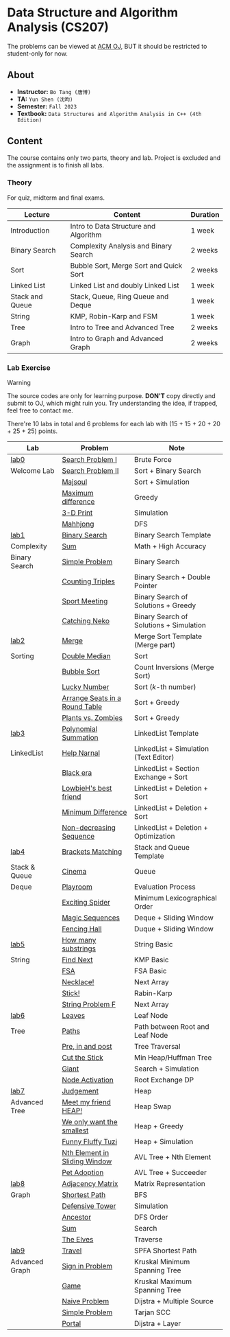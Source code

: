 # Data Structure and Algorithm Analysis (CS207)

The problems can be viewed at [ACM OJ](https://acm.sustech.edu.cn/onlinejudge/), BUT it should be restricted to student-only for now.

## About
 - **Instructor:** `Bo Tang (唐博)`
 - **TA:** `Yun Shen (沈昀)`
 - **Semester:** `Fall 2023`
 - **Textbook:** `Data Structures and Algorithm Analysis in C++ (4th Edition)`

## Content

The course contains only two parts, theory and lab. Project is excluded and the assignment is to finish all labs.

### Theory

For quiz, midterm and final exams.

| Lecture         | Content                                | Duration |
| --------------- | -------------------------------------- | -------- |
| Introduction    | Intro to Data Structure and Algorithm  | 1 week   |
| Binary Search   | Complexity Analysis and Binary Search  | 2 weeks  |
| Sort            | Bubble Sort, Merge Sort and Quick Sort | 2 weeks  |
| Linked List     | Linked List and doubly Linked List     | 1 week   |
| Stack and Queue | Stack, Queue, Ring Queue and Deque     | 1 week   |
| String          | KMP, Robin-Karp and FSM                | 1 week   |
| Tree            | Intro to Tree and Advanced Tree        | 2 weeks  |
| Graph           | Intro to Graph and Advanced Graph      | 2 weeks  |

### Lab Exercise

> [!WARNING]
> The source codes are only for learning purpose. **DON'T** copy directly and submit to OJ, which might ruin you. Try understanding the idea, if trapped, feel free to contact me.

There're 10 labs in total and 6 problems for each lab with (15 + 15 + 20 + 20 + 25 + 25) points.

| Lab                  | Problem                                                  | Note                                    |
| -------------------- | -------------------------------------------------------- | --------------------------------------- |
| [lab0](./Lab/lab0/) | [Search Problem I](./Lab/lab0/ProblemA.cpp)             | Brute Force                             |
| Welcome Lab          | [Search Problem II](./Lab/lab0/ProblemB.cpp)              | Sort + Binary Search                    |
|                      | [Majsoul](./Lab/lab0/ProblemC.java)                       | Sort + Simulation                       |
|                      | [Maximum difference](./Lab/lab0/ProblemD.cpp)             | Greedy                                  |
|                      | [3-D Print](./Lab/lab0/ProblemE.cpp)                      | Simulation                              |
|                      | [Mahhjong](./Lab/lab0/ProblemF.cpp)                       | DFS                                     |
| [lab1](././Lab/lab1/) | [Binary Search](./Lab/lab1/ProblemA.cpp)                  | Binary Search Template                  |
| Complexity           | [Sum](./Lab/lab1/ProblemB.java)                         | Math + High Accuracy                    |
| Binary Search        | [Simple Problem](./Lab/lab1/ProblemC.cpp)               | Binary Search                           |
|                      | [Counting Triples](./Lab/lab1/ProblemD.cpp)               | Binary Search + Double Pointer          |
|                      | [Sport Meeting](./Lab/lab1/ProblemE.cpp)                  | Binary Search of Solutions + Greedy     |
|                      | [Catching Neko](./Lab/lab1/ProblemF.cpp)                  | Binary Search of Solutions + Simulation |
| [lab2](./Lab/lab2/)   | [Merge](./Lab/lab2/ProblemA.cpp)                          | Merge Sort Template (Merge part)        |
| Sorting              | [Double Median](./Lab/lab2/ProblemB.cpp)                  | Sort                                    |
|                      | [Bubble Sort](./Lab/lab2/ProblemC.cpp)                    | Count Inversions (Merge Sort)           |
|                      | [Lucky Number](./Lab/lab2/ProblemD.cpp)                   | Sort ($k$-th number)                    |
|                      | [Arrange Seats in a Round Table](./Lab/lab2/ProblemE.cpp) | Sort + Greedy                           |
|                      | [Plants vs. Zombies](./Lab/lab2/ProblemF.cpp)             | Sort + Greedy                           |
| [lab3](./Lab/lab3/)   | [Polynomial Summation](./Lab/lab3/ProblemA.cpp)           | LinkedList Template                     |
| LinkedList           | [Help Narnal](./Lab/lab3/ProblemB.cpp)                    | LinkedList + Simulation (Text Editor)   |
|                      | [Black era](./Lab/lab3/ProblemC.cpp)                      | LinkedList + Section Exchange + Sort    |
|                      | [LowbieH's best friend](./Lab/lab3/ProblemD.cpp)          | LinkedList + Deletion + Sort            |
|                      | [Minimum Difference](./Lab/lab3/ProblemE.cpp)             | LinkedList + Deletion + Sort            |
|                      | [Non-decreasing Sequence](./Lab/lab3/ProblemF.cpp)        | LinkedList + Deletion + Optimization    |
| [lab4](./Lab/lab4/)   | [Brackets Matching](./Lab/lab4/ProblemA.cpp)              | Stack and Queue Template                |
| Stack & Queue        | [Cinema](./Lab/lab4/ProblemB.cpp)                         | Queue                                   |
| Deque                | [Playroom](./Lab/lab4/ProblemC.cpp)                       | Evaluation Process                      |
|                      | [Exciting Spider](./Lab/lab4/ProblemD.cpp)                | Minimum Lexicographical Order           |
|                      | [Magic Sequences](./Lab/lab4/ProblemE.cpp)                | Deque + Sliding Window                  |
|                      | [Fencing Hall](./Lab/lab4/ProblemF.cpp)                   | Duque + Sliding Window                  |
| [lab5](./Lab/lab5/)   | [How many substrings](./Lab/lab5/ProblemA.cpp)            | String Basic                            |
| String               | [Find Next](./Lab/lab5/ProblemB.cpp)                      | KMP Basic                               |
|                      | [FSA](./Lab/lab5/ProblemC.cpp)                            | FSA Basic                               |
|                      | [Necklace!](./Lab/lab5/ProblemD.cpp)                      | Next Array                              |
|                      | [Stick!](./Lab/lab5/ProblemE.cpp)                         | Rabin-Karp                              |
|                      | [String Problem F](./Lab/lab5/ProblemF.cpp)               | Next Array                              |
| [lab6](./Lab/lab6/)   | [Leaves](./Lab/lab6/ProblemA.cpp)                         | Leaf Node                               |
| Tree                 | [Paths](./Lab/lab6/ProblemB.cpp)                          | Path between Root and Leaf Node         |
|                      | [Pre, in and post](./Lab/lab6/ProblemC.cpp)               | Tree Traversal                          |
|                      | [Cut the Stick](./Lab/lab6/ProblemD.cpp)                  | Min Heap/Huffman Tree                   |
|                      | [Giant](./Lab/lab6/ProblemE.cpp)                          | Search + Simulation                     |
|                      | [Node Activation](./Lab/lab6/ProblemF.cpp)                | Root Exchange DP                        |
| [lab7](./Lab/lab7)    | [Judgement](./Lab/lab7/ProblemA.cpp)                      | Heap                                    |
| Advanced Tree        | [Meet my friend HEAP!](./Lab/lab7/ProblemB.cpp)           | Heap Swap                               |
|                      | [We only want the smallest](./Lab/lab7/ProblemC.cpp)      | Heap + Greedy                           |
|                      | [Funny Fluffy Tuzi](./Lab/lab7/ProblemD.cpp)              | Heap + Simulation                       |
|                      | [Nth Element in Sliding Window](./Lab/lab7/ProblemE.cpp)  | AVL Tree + Nth Element                  |
|                      | [Pet Adoption](./Lab/lab7/ProblemF.cpp)                   | AVL Tree + Succeeder                    |
| [lab8](./Lab/lab9)    | [Adjacency Matrix](./Lab/lab8/ProblemA.cpp)               | Matrix Representation                   |
| Graph                | [Shortest Path](./Lab/lab8/ProblemB.cpp)                  | BFS                                     |
|                      | [Defensive Tower](./Lab/lab8/ProblemC.cpp)                | Simulation                              |
|                      | [Ancestor](./Lab/lab8/ProblemD.cpp)                       | DFS Order                               |
|                      | [Sum](./Lab/lab8/ProblemE.cpp)                            | Search                                  |
|                      | [The Elves](./Lab/lab8/ProblemF.cpp)                      | Traverse                                |
| [lab9](./Lab/lab9)    | [Travel](./Lab/lab9/ProblemA.cpp)                         | SPFA Shortest Path                      |
| Advanced Graph       | [Sign in Problem](./Lab/lab9/ProblemB.cpp)                | Kruskal Minimum Spanning Tree           |
|                      | [Game](./Lab/lab9/ProblemC.cpp)                           | Kruskal Maximum Spanning Tree           |
|                      | [Naive Problem](./Lab/lab9/ProblemD.cpp)                  | Dijstra + Multiple Source               |
|                      | [Simple Problem](./Lab/lab9/ProblemE.cpp)                 | Tarjan SCC                              |
|                      | [Portal](./Lab/lab9/ProblemF.cpp)                         | Dijstra + Layer                         |

